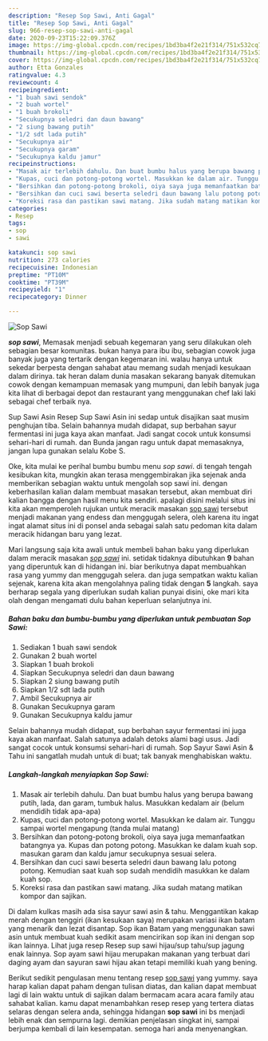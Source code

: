 ```yaml
---
description: "Resep Sop Sawi, Anti Gagal"
title: "Resep Sop Sawi, Anti Gagal"
slug: 966-resep-sop-sawi-anti-gagal
date: 2020-09-23T15:22:09.376Z
image: https://img-global.cpcdn.com/recipes/1bd3ba4f2e21f314/751x532cq70/sop-sawi-foto-resep-utama.jpg
thumbnail: https://img-global.cpcdn.com/recipes/1bd3ba4f2e21f314/751x532cq70/sop-sawi-foto-resep-utama.jpg
cover: https://img-global.cpcdn.com/recipes/1bd3ba4f2e21f314/751x532cq70/sop-sawi-foto-resep-utama.jpg
author: Etta Gonzales
ratingvalue: 4.3
reviewcount: 4
recipeingredient:
- "1 buah sawi sendok"
- "2 buah wortel"
- "1 buah brokoli"
- "Secukupnya seledri dan daun bawang"
- "2 siung bawang putih"
- "1/2 sdt lada putih"
- "Secukupnya air"
- "Secukupnya garam"
- "Secukupnya kaldu jamur"
recipeinstructions:
- "Masak air terlebih dahulu. Dan buat bumbu halus yang berupa bawang putih, lada, dan garam, tumbuk halus. Masukkan kedalam air (belum mendidih tidak apa-apa)"
- "Kupas, cuci dan potong-potong wortel. Masukkan ke dalam air. Tunggu sampai wortel mengapung (tanda mulai matang)"
- "Bersihkan dan potong-potong brokoli, oiya saya juga memanfaatkan batangnya ya. Kupas dan potong potong. Masukkan ke dalam kuah sop. masukan garam dan kaldu jamur secukupnya sesuai selera."
- "Bersihkan dan cuci sawi beserta seledri daun bawang lalu potong potong. Kemudian saat kuah sop sudah mendidih masukkan ke dalam kuah sop."
- "Koreksi rasa dan pastikan sawi matang. Jika sudah matang matikan kompor dan sajikan."
categories:
- Resep
tags:
- sop
- sawi

katakunci: sop sawi 
nutrition: 273 calories
recipecuisine: Indonesian
preptime: "PT10M"
cooktime: "PT39M"
recipeyield: "1"
recipecategory: Dinner

---
```



![Sop Sawi](https://img-global.cpcdn.com/recipes/1bd3ba4f2e21f314/751x532cq70/sop-sawi-foto-resep-utama.jpg)

<b><i>sop sawi</i></b>, Memasak menjadi sebuah kegemaran yang seru dilakukan oleh sebagian besar komunitas. bukan hanya para ibu ibu, sebagian cowok juga banyak juga yang tertarik dengan kegemaran ini. walau hanya untuk sekedar berpesta dengan sahabat atau memang sudah menjadi kesukaan dalam dirinya. tak heran dalam dunia masakan sekarang banyak ditemukan cowok dengan kemampuan memasak yang mumpuni, dan lebih banyak juga kita lihat di berbagai depot dan restaurant yang menggunakan chef laki laki sebagai chef terbaik nya.

Sup Sawi Asin Resep Sup Sawi Asin ini sedap untuk disajikan saat musim penghujan tiba. Selain bahannya mudah didapat, sup berbahan sayur fermentasi ini juga kaya akan manfaat. Jadi sangat cocok untuk konsumsi sehari-hari di rumah. dan Bunda jangan ragu untuk dapat memasaknya, jangan lupa gunakan selalu Kobe S.

Oke, kita mulai ke perihal bumbu bumbu menu <i>sop sawi</i>. di tengah tengah kesibukan kita, mungkin akan terasa menggembirakan jika sejenak anda memberikan sebagian waktu untuk mengolah sop sawi ini. dengan keberhasilan kalian dalam membuat masakan tersebut, akan membuat diri kalian bangga dengan hasil menu kita sendiri. apalagi disini melalui situs ini kita akan memperoleh rujukan untuk meracik masakan <u>sop sawi</u> tersebut menjadi makanan yang endess dan menggugah selera, oleh karena itu ingat ingat alamat situs ini di ponsel anda sebagai salah satu pedoman kita dalam meracik hidangan baru yang lezat.


Mari langsung saja kita awali untuk membeli bahan baku yang diperlukan dalam meracik masakan <u><i>sop sawi</i></u> ini. setidak tidaknya dibutuhkan <b>9</b> bahan yang diperuntuk kan di hidangan ini. biar berikutnya dapat membuahkan rasa yang yummy dan menggugah selera. dan juga sempatkan waktu kalian sejenak, karena kita akan mengolahnya paling tidak dengan <b>5</b> langkah. saya berharap segala yang diperlukan sudah kalian punyai disini, oke mari kita olah dengan mengamati dulu bahan keperluan selanjutnya ini.

<!--inarticleads1-->

##### Bahan baku dan bumbu-bumbu yang diperlukan untuk pembuatan Sop Sawi:

1. Sediakan 1 buah sawi sendok
1. Gunakan 2 buah wortel
1. Siapkan 1 buah brokoli
1. Siapkan Secukupnya seledri dan daun bawang
1. Siapkan 2 siung bawang putih
1. Siapkan 1/2 sdt lada putih
1. Ambil Secukupnya air
1. Gunakan Secukupnya garam
1. Gunakan Secukupnya kaldu jamur


Selain bahannya mudah didapat, sup berbahan sayur fermentasi ini juga kaya akan manfaat. Salah satunya adalah detoks alami bagi usus. Jadi sangat cocok untuk konsumsi sehari-hari di rumah. Sop Sayur Sawi Asin &amp; Tahu ini sangatlah mudah untuk di buat; tak banyak menghabiskan waktu. 

<!--inarticleads2-->

##### Langkah-langkah menyiapkan Sop Sawi:

1. Masak air terlebih dahulu. Dan buat bumbu halus yang berupa bawang putih, lada, dan garam, tumbuk halus. Masukkan kedalam air (belum mendidih tidak apa-apa)
1. Kupas, cuci dan potong-potong wortel. Masukkan ke dalam air. Tunggu sampai wortel mengapung (tanda mulai matang)
1. Bersihkan dan potong-potong brokoli, oiya saya juga memanfaatkan batangnya ya. Kupas dan potong potong. Masukkan ke dalam kuah sop. masukan garam dan kaldu jamur secukupnya sesuai selera.
1. Bersihkan dan cuci sawi beserta seledri daun bawang lalu potong potong. Kemudian saat kuah sop sudah mendidih masukkan ke dalam kuah sop.
1. Koreksi rasa dan pastikan sawi matang. Jika sudah matang matikan kompor dan sajikan.


Di dalam kulkas masih ada sisa sayur sawi asin &amp; tahu. Menggantikan kakap merah dengan tenggiri (ikan kesukaan saya) merupakan variasi ikan batam yang menarik dan lezat disantap. Sop ikan Batam yang menggunakan sawi asin untuk membuat kuah sedikit asam mencirikan sop ikan ini dengan sop ikan lainnya. Lihat juga resep Resep sup sawi hijau/sup tahu/sup jagung enak lainnya. Sop ayam sawi hijau merupakan makanan yang terbuat dari daging ayam dan sayuran sawi hijau akan tetapi memiliki kuah yang bening. 

Berikut sedikit pengulasan menu tentang resep <u>sop sawi</u> yang yummy. saya harap kalian dapat paham dengan tulisan diatas, dan kalian dapat membuat lagi di lain waktu untuk di sajikan dalam bermacam acara acara family atau sahabat kalian. kamu dapat menambahkan resep resep yang tertera diatas selaras dengan selera anda, sehingga hidangan <b>sop sawi</b> ini bs menjadi lebih enak dan sempurna lagi. demikian penjelasan singkat ini, sampai berjumpa kembali di lain kesempatan. semoga hari anda menyenangkan.
